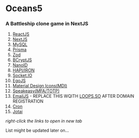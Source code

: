 # Oceans5

### A Battleship clone game in NextJS

1. [ReactJS](https://react.dev)
2. [NextJS](https://nextjs.org)
3. [MySQL](htpps://www.msql.com)
4. [Prisma](https://prisma.io)
5. [Zod](https://zod.dev)
6. [BCryptJS](https://www.npmjs.com/package/bcryptjs)
7. [NanoID](https://www.npmjs.com/package/nanoid)
8. [HAPI/IRON](https://hapi.dev/module/iron/)
9. [Socket.IO](https://socket.io/)
10. [EgoJS](https://github.com/oguzeroglu/Ego)
11. [Material Design Icons(MDI)](https://pictogrammers.com/library/mdi/)
12. [Speakeasy(MFA/TOTP)](https://www.npmjs.com/package/speakeasy)
13. [EmailJS](https://emailjs.com) - REPLACE THIS WQITH [LOOPS.SO](https://loops.so/) AFTER DOMAIN REGISTRATION
14. [Cron](https://www.npmjs.com/package/cron)
15. [Jotai](https://jotai.org)

_right-click the links to open in new tab_

List might be updated later on…

